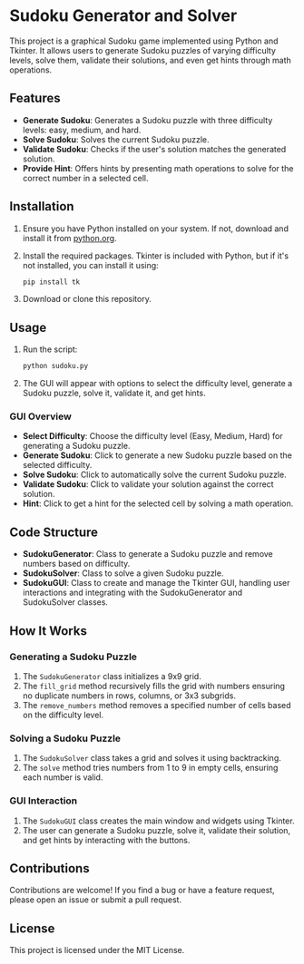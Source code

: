 # Sudoku Generator and Solver

This project is a graphical Sudoku game implemented using Python and Tkinter. It allows users to generate Sudoku puzzles of varying difficulty levels, solve them, validate their solutions, and even get hints through math operations. 

## Features

- **Generate Sudoku**: Generates a Sudoku puzzle with three difficulty levels: easy, medium, and hard.
- **Solve Sudoku**: Solves the current Sudoku puzzle.
- **Validate Sudoku**: Checks if the user's solution matches the generated solution.
- **Provide Hint**: Offers hints by presenting math operations to solve for the correct number in a selected cell.

## Installation

1. Ensure you have Python installed on your system. If not, download and install it from [python.org](https://www.python.org/).

2. Install the required packages. Tkinter is included with Python, but if it's not installed, you can install it using:
   ```sh
   pip install tk
   ```

3. Download or clone this repository.

## Usage

1. Run the script:
   ```sh
   python sudoku.py
   ```

2. The GUI will appear with options to select the difficulty level, generate a Sudoku puzzle, solve it, validate it, and get hints.

### GUI Overview

- **Select Difficulty**: Choose the difficulty level (Easy, Medium, Hard) for generating a Sudoku puzzle.
- **Generate Sudoku**: Click to generate a new Sudoku puzzle based on the selected difficulty.
- **Solve Sudoku**: Click to automatically solve the current Sudoku puzzle.
- **Validate Sudoku**: Click to validate your solution against the correct solution.
- **Hint**: Click to get a hint for the selected cell by solving a math operation.

## Code Structure

- **SudokuGenerator**: Class to generate a Sudoku puzzle and remove numbers based on difficulty.
- **SudokuSolver**: Class to solve a given Sudoku puzzle.
- **SudokuGUI**: Class to create and manage the Tkinter GUI, handling user interactions and integrating with the SudokuGenerator and SudokuSolver classes.

## How It Works

### Generating a Sudoku Puzzle
1. The `SudokuGenerator` class initializes a 9x9 grid.
2. The `fill_grid` method recursively fills the grid with numbers ensuring no duplicate numbers in rows, columns, or 3x3 subgrids.
3. The `remove_numbers` method removes a specified number of cells based on the difficulty level.

### Solving a Sudoku Puzzle
1. The `SudokuSolver` class takes a grid and solves it using backtracking.
2. The `solve` method tries numbers from 1 to 9 in empty cells, ensuring each number is valid.

### GUI Interaction
1. The `SudokuGUI` class creates the main window and widgets using Tkinter.
2. The user can generate a Sudoku puzzle, solve it, validate their solution, and get hints by interacting with the buttons.

## Contributions

Contributions are welcome! If you find a bug or have a feature request, please open an issue or submit a pull request.

## License

This project is licensed under the MIT License.
